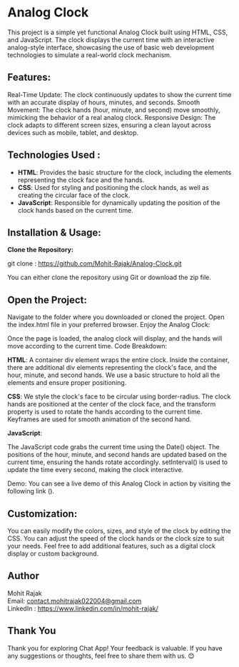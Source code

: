 # Analog Clock 
This project is a simple yet functional Analog Clock built using HTML, CSS, and JavaScript. The clock displays the current time with an interactive analog-style interface, showcasing the use of basic web development technologies to simulate a real-world clock mechanism.

## Features:

Real-Time Update: The clock continuously updates to show the current time with an accurate display of hours, minutes, and seconds.
Smooth Movement: The clock hands (hour, minute, and second) move smoothly, mimicking the behavior of a real analog clock.
Responsive Design: The clock adapts to different screen sizes, ensuring a clean layout across devices such as mobile, tablet, and desktop.

## Technologies Used :

-   **HTML**: Provides the basic structure for the clock, including the elements representing the clock face and the hands.
-   **CSS**: Used for styling and positioning the clock hands, as well as creating the circular face of the clock.
-   **JavaScript**: Responsible for dynamically updating the position of the clock hands based on the current time.

## Installation & Usage:

**Clone the Repository:**

git clone : https://github.com/Mohit-Rajak/Analog-Clock.git

You can either clone the repository using Git or download the zip file.

## Open the Project:

Navigate to the folder where you downloaded or cloned the project.
Open the index.html file in your preferred browser.
Enjoy the Analog Clock:

Once the page is loaded, the analog clock will display, and the hands will move according to the current time.
Code Breakdown:

**HTML**:
A container div element wraps the entire clock.
Inside the container, there are additional div elements representing the clock's face, and the hour, minute, and second hands.
We use a basic structure to hold all the elements and ensure proper positioning.

**CSS**:
We style the clock's face to be circular using border-radius.
The clock hands are positioned at the center of the clock face, and the transform property is used to rotate the hands according to the current time.
Keyframes are used for smooth animation of the second hand.

**JavaScript**:

The JavaScript code grabs the current time using the Date() object.
The positions of the hour, minute, and second hands are updated based on the current time, ensuring the hands rotate accordingly.
setInterval() is used to update the time every second, making the clock interactive.

Demo:
You can see a live demo of this Analog Clock in action by visiting the following link ().


## Customization:

You can easily modify the colors, sizes, and style of the clock by editing the CSS.
You can adjust the speed of the clock hands or the clock size to suit your needs.
Feel free to add additional features, such as a digital clock display or custom background.

## Author

Mohit Rajak \
Email: contact.mohitrajak022004@gmail.com \
LinkedIn : https://www.linkedin.com/in/mohit-rajak/



## Thank You

Thank you for exploring Chat App! Your feedback is valuable. If you have any suggestions or thoughts, feel free to share them with us. 😊
